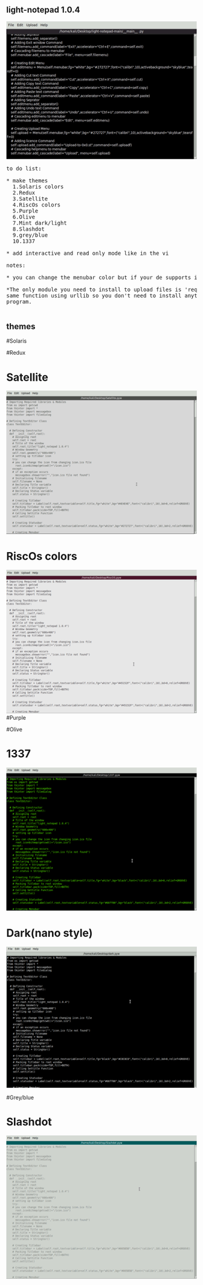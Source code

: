 ## light-notepad 1.0.4

<img src="https://raw.githubusercontent.com/Aydeniztr/light-notepad/main/images/IMG_5635.jpg">

<pre>
to do list:

* make themes
  1.Solaris colors
  2.Redux
  3.Satellite
  4.RiscOs colors
  5.Purple
  6.Olive
  7.Mint dark/light
  8.Slashdot
  9.grey/blue
  10.1337

* add interactive and read only mode like in the vi

notes:

* you can change the menubar color but if your de supports it you need to try it

*The only module you need to install to upload files is 'requests' , I might make the
same function using urllib so you don't need to install anything more than this python
program.

</pre>

## themes 

 #Solaris
 
 #Redux
 
 # Satellite
 
 <img src="https://github.com/Aydeniztr/light-notepad/blob/main/images/IMG_5648.jpeg?raw=true">
 
 # RiscOs colors
  
 <img src="https://github.com/Aydeniztr/light-notepad/blob/main/images/IMG_5645.jpeg?raw=true">
 #Purple
 
 #Olive
 
 # 1337
 
  <img src="https://github.com/Aydeniztr/light-notepad/blob/main/images/IMG_5647.jpeg?raw=true">
 
 # Dark(nano style)
 
 <img src="https://github.com/Aydeniztr/light-notepad/blob/main/images/IMG_5646.jpeg?raw=true">
 
 #Grey/blue
 
 
 # Slashdot
 
 <img src="https://github.com/Aydeniztr/light-notepad/blob/main/images/IMG_5644.jpeg?raw=true">
